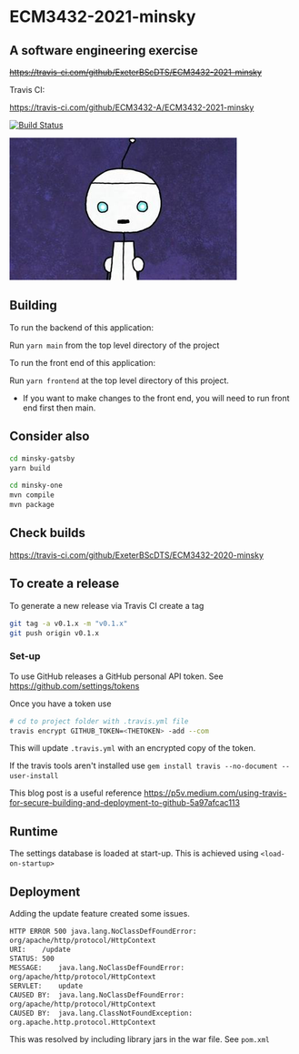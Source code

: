 # ECM3432-2021-minsky

## A software engineering exercise

~~<https://travis-ci.com/github/ExeterBScDTS/ECM3432-2021-minsky>~~

Travis CI:

<https://travis-ci.com/github/ECM3432-A/ECM3432-2021-minsky>

[![Build Status](https://travis-ci.com/ECM3432-A/ECM3432-2021-minsky.svg?branch=main)](https://travis-ci.com/ECM3432-A/ECM3432-2021-minsky)

![robot picture](minsky.jpg "I can help")

## Building

To run the backend of this application:

Run ```yarn main``` from the top level directory of the project

To run the front end of this application:

Run ```yarn frontend``` at the top level directory of this project.

* If you want to make changes to the front end, you will need to run front end first
then main.

## Consider also

```sh
cd minsky-gatsby
yarn build
```

```sh
cd minsky-one
mvn compile
mvn package
```

## Check builds

<https://travis-ci.com/github/ExeterBScDTS/ECM3432-2020-minsky>

## To create a release

To generate a new release via Travis CI create a tag

```sh
git tag -a v0.1.x -m "v0.1.x"
git push origin v0.1.x
```

### Set-up

To use GitHub releases a GitHub personal API token. See <https://github.com/settings/tokens>

Once you have a token use 

```sh
# cd to project folder with .travis.yml file
travis encrypt GITHUB_TOKEN=<THETOKEN> -add --com
```

This will update ```.travis.yml``` with an encrypted copy of the token.  

If the travis tools aren't installed use ```gem install travis --no-document --user-install```

This blog post is a useful reference <https://p5v.medium.com/using-travis-for-secure-building-and-deployment-to-github-5a97afcac113>


## Runtime

The settings database is loaded at start-up.  This is achieved using ```<load-on-startup>```

## Deployment

Adding the update feature created some issues.

```text
HTTP ERROR 500 java.lang.NoClassDefFoundError: org/apache/http/protocol/HttpContext
URI:	/update
STATUS:	500
MESSAGE:	java.lang.NoClassDefFoundError: org/apache/http/protocol/HttpContext
SERVLET:	update
CAUSED BY:	java.lang.NoClassDefFoundError: org/apache/http/protocol/HttpContext
CAUSED BY:	java.lang.ClassNotFoundException: org.apache.http.protocol.HttpContext
```

This was resolved by including library jars in the war file.  See ```pom.xml```


